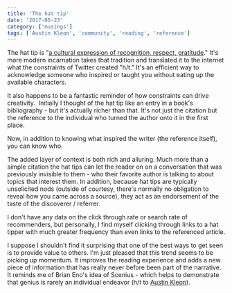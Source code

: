 ```yaml
---
title: 'The hat tip'
date: '2017-05-23'
category: ['musings']
tags: ['Austin Kleon', 'community', 'reading', 'reference']
---
```


The hat tip is "[a cultural expression of recognition, respect, gratitude](https://en.wikipedia.org/wiki/Hat_tip)." It's more modern incarnation takes that tradition and translated it to the internet what the constraints of Twitter created "h/t." It's an efficient way to acknowledge someone who inspired or taught you without eating up the available characters.

It also happens to be a fantastic reminder of how constraints can drive creativity.  Initially I thought of the hat tip like an entry in a book's bibliography - but it's actually richer than that. It's not just the citation but the reference to the individual who turned the author onto it in the first place.

Now, in addition to knowing what inspired the writer (the reference itself), you can know who.

The added layer of context is both rich and alluring. Much more than a simple citation the hat tips can let the reader on on a conversation that was previously invisible to them - who their favorite author is talking to about topics that interest them. In addition, because hat tips are typically unsolicited nods (outside of courtesy, there's normally no obligation to reveal how you came across a source), they act as an endorsement of the taste of the discoverer / referrer.

I don't have any data on the click through rate or search rate of recommenders, but personally, I find myself clicking through links to a hat tipper with much greater frequency than even links to the referenced article.

I suppose I shouldn't find it surprising that one of the best ways to get seen is to provide value to others. I'm just pleased that this trend seems to be picking up momentum. It improves the reading experience and adds a new piece of information that has really never before been part of the narrative. It reminds me of Brian Eno's idea of Scenius - which helps to demonstrate that genius is rarely an individual endeavor (h/t to [Austin Kleon](http://austinkleon.com/2017/05/12/scenius/)).
